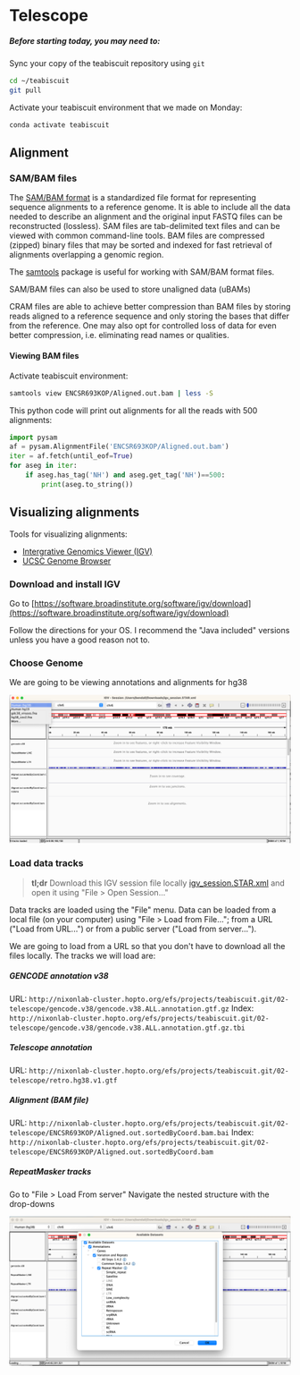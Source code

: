 # Telescope

##### Before starting today, you may need to:

Sync your copy of the teabiscuit repository using `git`

```bash
cd ~/teabiscuit
git pull
```

Activate your teabiscuit environment that we made on Monday:

```bash
conda activate teabiscuit
```

## Alignment

### SAM/BAM files

The [SAM/BAM format](https://samtools.github.io/hts-specs/SAMv1.pdf) is a standardized file format for representing sequence alignments to a reference genome. It is able to include all the data needed to describe an alignment and the original input FASTQ files can be reconstructed (lossless). SAM files are tab-delimited text files and can be viewed with common command-line tools. BAM files are compressed (zipped) binary files that may be sorted and indexed for fast retrieval of alignments overlapping a genomic region.

The [samtools](http://www.htslib.org/) package is useful for working with SAM/BAM format files.

SAM/BAM files can also be used to store unaligned data (uBAMs)

CRAM files are able to achieve better compression than BAM files by storing reads aligned to a reference sequence and only storing the bases that differ from the reference. One may also opt for controlled loss of data for even better compression, i.e. eliminating read names or qualities.


#### Viewing BAM files

Activate teabiscuit environment:


```bash
samtools view ENCSR693KOP/Aligned.out.bam | less -S
```

This python code will print out alignments for all the reads with 500 alignments:

```python
import pysam
af = pysam.AlignmentFile('ENCSR693KOP/Aligned.out.bam')
iter = af.fetch(until_eof=True)
for aseg in iter:
    if aseg.has_tag('NH') and aseg.get_tag('NH')==500:
        print(aseg.to_string())
```

## Visualizing alignments

Tools for visualizing alignments:

+ [Intergrative Genomics Viewer (IGV)](https://software.broadinstitute.org/software/igv/)
+ [UCSC Genome Browser](https://genome.ucsc.edu/)

### Download and install IGV

Go to [https://software.broadinstitute.org/software/igv/download](https://software.broadinstitute.org/software/igv/download)

Follow the directions for your OS. I recommend the "Java included" versions unless you have a good reason not to.

### Choose Genome

We are going to be viewing annotations and alignments for hg38

![](./igv_genome.png)

### Load data tracks

> **tl;dr** Download this IGV session file locally [igv_session.STAR.xml](./igv_session.STAR.xml) and open it using "File > Open Session..."

Data tracks are loaded using the "File" menu. Data can be loaded from a local file (on your computer) using "File > Load from File..."; from a URL ("Load from URL...") or from a public server ("Load from server...").

We are going to load from a URL so that you don't have to download all the files locally. The tracks we will load are:

##### GENCODE annotation v38

URL: `http://nixonlab-cluster.hopto.org/efs/projects/teabiscuit.git/02-telescope/gencode.v38/gencode.v38.ALL.annotation.gtf.gz`
Index: `http://nixonlab-cluster.hopto.org/efs/projects/teabiscuit.git/02-telescope/gencode.v38/gencode.v38.ALL.annotation.gtf.gz.tbi`

##### Telescope annotation

URL: `http://nixonlab-cluster.hopto.org/efs/projects/teabiscuit.git/02-telescope/retro.hg38.v1.gtf`

##### Alignment (BAM file)

URL: `http://nixonlab-cluster.hopto.org/efs/projects/teabiscuit.git/02-telescope/ENCSR693KOP/Aligned.out.sortedByCoord.bam.bai`
Index: `http://nixonlab-cluster.hopto.org/efs/projects/teabiscuit.git/02-telescope/ENCSR693KOP/Aligned.out.sortedByCoord.bam`

##### RepeatMasker tracks

Go to "File > Load From server"
Navigate the nested structure with the drop-downs

![](./igv_datasets.png)




